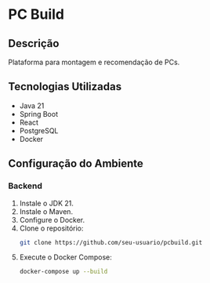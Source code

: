 # PC Build

## Descrição
Plataforma para montagem e recomendação de PCs.

## Tecnologias Utilizadas
- Java 21
- Spring Boot
- React
- PostgreSQL
- Docker

## Configuração do Ambiente

### Backend
1. Instale o JDK 21.
2. Instale o Maven.
3. Configure o Docker.
4. Clone o repositório:
    ```sh
    git clone https://github.com/seu-usuario/pcbuild.git
    ```
5. Execute o Docker Compose:
    ```sh
    docker-compose up --build
    ```
